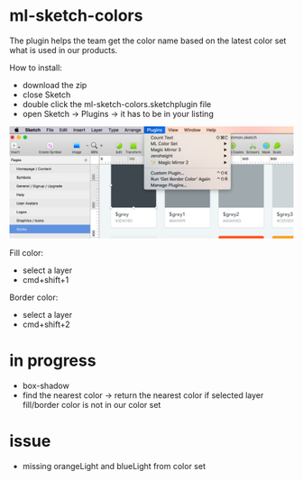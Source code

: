 # ml-sketch-colors
The plugin helps the team get the color name based on the latest color set what is used in our products.
 
How to install: 
- download the zip
- close Sketch
- double click the ml-sketch-colors.sketchplugin file
- open Sketch -> Plugins -> it has to be in your listing
    
![Alt text](/img/plugingList.png?raw=true)

Fill color: 
  - select a layer
  - cmd+shift+1
  
Border color: 
  - select a layer
  - cmd+shift+2

# in progress

- box-shadow
- find the nearest color -> return the nearest color if selected layer fill/border color is not in our color set

# issue

- missing orangeLight and blueLight from color set


